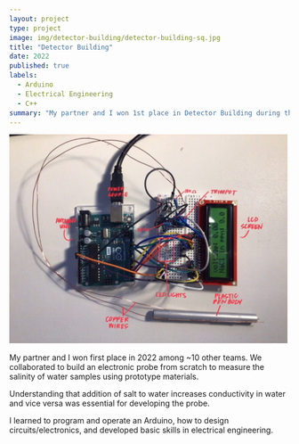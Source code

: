 ```yaml
---
layout: project
type: project
image: img/detector-building/detector-building-sq.jpg
title: "Detector Building"
date: 2022
published: true
labels:
  - Arduino
  - Electrical Engineering
  - C++
summary: "My partner and I won 1st place in Detector Building during the 2022 Leeward Regional Science Olympiad."
---
```


<img width="500px" src="../img/detector-building/detector-building-full.jpg">

My partner and I won first place in 2022 among ~10 other teams. We collaborated to build an electronic probe from scratch to measure the salinity of water samples using prototype materials.

Understanding that addition of salt to water increases conductivity in water and vice versa was essential for developing the probe.

I learned to program and operate an Arduino, how to design circuits/electronics, and developed basic skills in electrical engineering.
